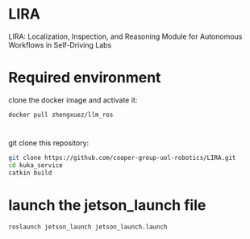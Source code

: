 # LIRA
LIRA: Localization, Inspection, and Reasoning Module for Autonomous Workflows in Self-Driving Labs

# Required environment
clone the docker image and activate it:
```bash
docker pull zhengxuez/llm_ros
```
#
git clone this repository:
```bash
git clone https://github.com/cooper-group-uol-robotics/LIRA.git
cd kuka_service
catkin build
```
# launch the jetson_launch file
```bash
roslaunch jetson_launch jetson_launch.launch
```
